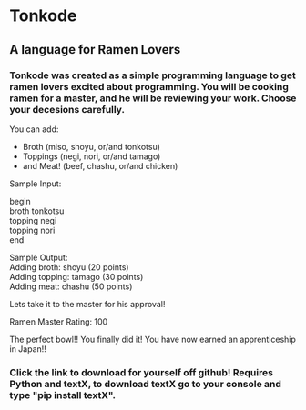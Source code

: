 # Tonkode
## A language for Ramen Lovers
### Tonkode was created as a simple programming language to get ramen lovers excited about programming. You will be cooking ramen for a master, and he will be reviewing your work. Choose your decesions carefully.

You can add:  
- Broth (miso, shoyu, or/and tonkotsu)   
- Toppings (negi, nori, or/and tamago)   
- and Meat! (beef, chashu, or/and chicken)  

Sample Input:  

begin  
  broth tonkotsu   
  topping negi   
  topping nori  
end  

Sample Output:   
Adding broth: shoyu (20 points)   
Adding topping: tamago (30 points)   
Adding meat: chashu (50 points)  

Lets take it to the master for his approval!

Ramen Master Rating: 100

The perfect bowl!! You finally did it! You have now earned an apprenticeship in Japan!!

### Click the link to download for yourself off github! Requires Python and textX, to download textX go to your console and type "pip install textX".
